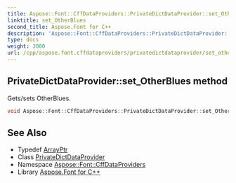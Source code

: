 ```yaml
---
title: Aspose::Font::CffDataProviders::PrivateDictDataProvider::set_OtherBlues method
linktitle: set_OtherBlues
second_title: Aspose.Font for C++
description: 'Aspose::Font::CffDataProviders::PrivateDictDataProvider::set_OtherBlues method. Gets/sets OtherBlues in C++.'
type: docs
weight: 3000
url: /cpp/aspose.font.cffdataproviders/privatedictdataprovider/set_otherblues/
---
```

## PrivateDictDataProvider::set_OtherBlues method


Gets/sets OtherBlues.

```cpp
void Aspose::Font::CffDataProviders::PrivateDictDataProvider::set_OtherBlues(System::ArrayPtr<int32_t> value)
```

## See Also

* Typedef [ArrayPtr](../../../system/arrayptr/)
* Class [PrivateDictDataProvider](../)
* Namespace [Aspose::Font::CffDataProviders](../../)
* Library [Aspose.Font for C++](../../../)
